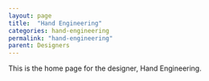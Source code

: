 ```yaml
---
layout: page
title:  "Hand Engineering"
categories: hand-engineering
permalink: "hand-engineering"
parent: Designers
---
```

This is the home page for the designer, Hand Engineering.
